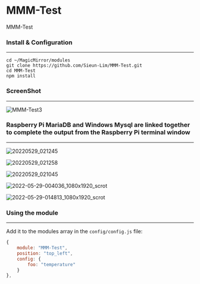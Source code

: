 # MMM-Test
MMM-Test

### Install & Configuration ###
___
    cd ~/MagicMirror/modules
    git clone https://github.com/Sieun-Lim/MMM-Test.git
    cd MMM-Test
    npm install


### ScreenShot ###
___
![MMM-Test3](https://user-images.githubusercontent.com/97720335/170534182-83f1ccef-79d0-4675-b0c9-8ee12f6dfb78.png)




### Raspberry Pi MariaDB and Windows Mysql are linked together to complete the output from the Raspberry Pi terminal window  ###
___
![20220529_021245](https://user-images.githubusercontent.com/97720335/170835709-b01b2670-9815-4d94-92e1-3cf34c6d3126.png)

![20220529_021258](https://user-images.githubusercontent.com/97720335/170835713-ad61e29b-1fb4-4022-8a2e-a5d7875144cd.png)

![20220529_021045](https://user-images.githubusercontent.com/97720335/170835638-a03a6e9c-337a-47ee-b2f0-fc9973ef03ef.png)

![2022-05-29-004036_1080x1920_scrot](https://user-images.githubusercontent.com/97720335/170835643-8c004565-e38d-4d07-9071-b3428daaae44.png)

![2022-05-29-014813_1080x1920_scrot](https://user-images.githubusercontent.com/97720335/170835645-5a62b0b8-a428-47c3-aa41-d8dcc2c6e4db.png)



### Using the module ###
___
Add it to the modules array in the `config/config.js` file:
```javascript
{
    module: "MMM-Test",
    position: "top_left",
    config: {
        foo: "temperature"
    }
},
```
